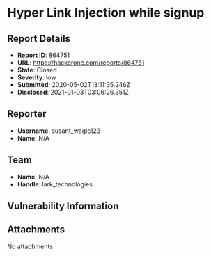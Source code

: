 # Hyper Link Injection while signup 

## Report Details
- **Report ID**: 864751
- **URL**: https://hackerone.com/reports/864751
- **State**: Closed
- **Severity**: low
- **Submitted**: 2020-05-02T13:11:35.246Z
- **Disclosed**: 2021-01-03T03:06:26.351Z

## Reporter
- **Username**: susant_wagle123
- **Name**: N/A

## Team
- **Name**: N/A
- **Handle**: lark_technologies

## Vulnerability Information


## Attachments
No attachments
